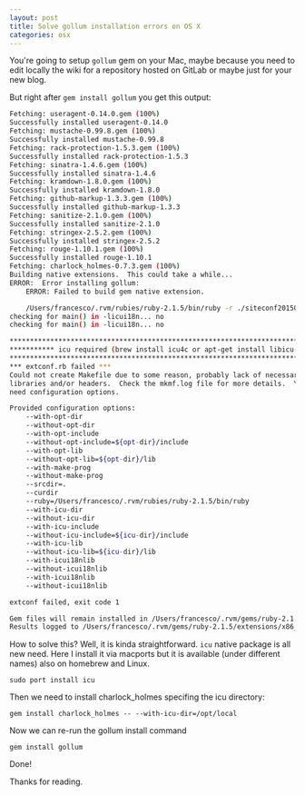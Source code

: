 ```yaml
---
layout: post
title: Solve gollum installation errors on OS X
categories: osx
---
```


You're going to setup ```gollum``` gem on your Mac, maybe because you need to edit locally the wiki for a repository hosted on GitLab or maybe just for your new blog.

But right after ```gem install gollum``` you get this output:

```sh
Fetching: useragent-0.14.0.gem (100%)
Successfully installed useragent-0.14.0
Fetching: mustache-0.99.8.gem (100%)
Successfully installed mustache-0.99.8
Fetching: rack-protection-1.5.3.gem (100%)
Successfully installed rack-protection-1.5.3
Fetching: sinatra-1.4.6.gem (100%)
Successfully installed sinatra-1.4.6
Fetching: kramdown-1.8.0.gem (100%)
Successfully installed kramdown-1.8.0
Fetching: github-markup-1.3.3.gem (100%)
Successfully installed github-markup-1.3.3
Fetching: sanitize-2.1.0.gem (100%)
Successfully installed sanitize-2.1.0
Fetching: stringex-2.5.2.gem (100%)
Successfully installed stringex-2.5.2
Fetching: rouge-1.10.1.gem (100%)
Successfully installed rouge-1.10.1
Fetching: charlock_holmes-0.7.3.gem (100%)
Building native extensions.  This could take a while...
ERROR:  Error installing gollum:
    ERROR: Failed to build gem native extension.

    /Users/francesco/.rvm/rubies/ruby-2.1.5/bin/ruby -r ./siteconf20150923-5613-dmozac.rb extconf.rb
checking for main() in -licui18n... no
checking for main() in -licui18n... no

***************************************************************************************
*********** icu required (brew install icu4c or apt-get install libicu-dev) ***********
***************************************************************************************
*** extconf.rb failed ***
Could not create Makefile due to some reason, probably lack of necessary
libraries and/or headers.  Check the mkmf.log file for more details.  You may
need configuration options.

Provided configuration options:
    --with-opt-dir
    --without-opt-dir
    --with-opt-include
    --without-opt-include=${opt-dir}/include
    --with-opt-lib
    --without-opt-lib=${opt-dir}/lib
    --with-make-prog
    --without-make-prog
    --srcdir=.
    --curdir
    --ruby=/Users/francesco/.rvm/rubies/ruby-2.1.5/bin/ruby
    --with-icu-dir
    --without-icu-dir
    --with-icu-include
    --without-icu-include=${icu-dir}/include
    --with-icu-lib
    --without-icu-lib=${icu-dir}/lib
    --with-icui18nlib
    --without-icui18nlib
    --with-icui18nlib
    --without-icui18nlib

extconf failed, exit code 1

Gem files will remain installed in /Users/francesco/.rvm/gems/ruby-2.1.5/gems/charlock_holmes-0.7.3 for inspection.
Results logged to /Users/francesco/.rvm/gems/ruby-2.1.5/extensions/x86_64-darwin-14/2.1.0-static/charlock_holmes-0.7.3/gem_make.out
```

How to solve this? Well, it is kinda straightforward. ```icu``` native package is all new need. Here I install it via macports but it is available (under different names) also on homebrew and Linux.

```sudo port install icu```

Then we need to install charlock_holmes specifing the icu directory:

```gem install charlock_holmes -- --with-icu-dir=/opt/local```

Now we can re-run the gollum install command

```gem install gollum```

Done!

Thanks for reading.
